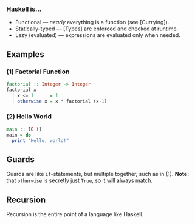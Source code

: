 ### Haskell is...
* Functional — *nearly* everything is a function (see [Currying]).
* Statically-typed — [Types] are enforced and checked at runtime.
* Lazy (evaluated) — expressions are evaluated only when needed.
## Examples
### (1) Factorial Function
```haskell
factorial :: Integer -> Integer
factorial x
  | x <= 1      = 1
  | otherwise x = x * factorial (x-1)
```
### (2) Hello World
```haskell
main :: IO ()
main = do
  print "Hello, world!"
```
## Guards
Guards are like `if`-statements, but multiple together, such as in (1).
**Note:** that `otherwise` is secretly just `True`, so it will always match.
## Recursion
Recursion is the entire point of a language like Haskell.